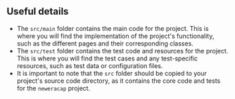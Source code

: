 ## Useful details
- The `src/main` folder contains the main code for the project. This is where you will find the implementation of the project's functionality, such as the different pages and their corresponding classes.
- The `src/test` folder contains the test code and resources for the project. This is where you will find the test cases and any test-specific resources, such as test data or configuration files.
- It is important to note that the `src` folder should be copied to your project's source code directory, as it contains the core code and tests for the `neweracap` project.